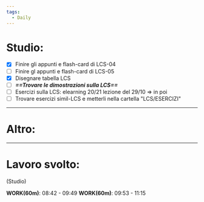 ```yaml
---
tags:
  - Daily
---
```


# Studio:

- [x] Finire gli appunti e flash-card di LCS-04
- [ ] Finire gl appunti e flash-card di LCS-05
- [x] Disegnare tabella LCS
- [ ] ***==Trovare le dimostrazioni sulla LCS==***
- [ ] Esercizi sulla LCS: elearning 20/21 lezione del 29/10 => in poi
- [ ] Trovare esercizi simil-LCS e metterli nella cartella "LCS/ESERCIZI"

***

# Altro:

***

# Lavoro svolto:

(Studio)

**WORK(60m)**: 08:42 - 09:49
**WORK(60m)**: 09:53 - 11:15